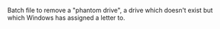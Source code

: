 Batch file to remove a "phantom drive", a drive which doesn't exist but which Windows has assigned a letter to.

